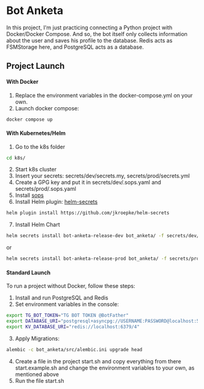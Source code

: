 # Bot Anketa

In this project, I'm just practicing connecting a Python project with Docker/Docker Compose. And so, the bot itself only
collects information about the user and saves his profile to the database. Redis acts as FSMStorage here, and PostgreSQL
acts as a database.

## Project Launch

#### With Docker

1. Replace the environment variables in the docker-compose.yml on your own.
2. Launch docker compose:

```bash
docker compose up
```

#### With Kubernetes/Helm

1. Go to the k8s folder

```bash
cd k8s/
```

2. Start k8s cluster
3. Insert your secrets: secrets/dev/secrets.my, secrets/prod/secrets.yml
4. Create a GPG key and put it in secrets/dev/.sops.yaml and secrets/prod/.sops.yaml
5. Install [sops](https://github.com/getsops/sops)
6. Install Helm plugin: [helm-secrets](https://github.com/jkroepke/helm-secrets)

```bash
helm plugin install https://github.com/jkroepke/helm-secrets
```

7. Install Helm Chart

```bash
helm secrets install bot-anketa-release-dev bot_anketa/ -f secrets/dev/secrets.yml
```

or

```bash
helm secrets install bot-anketa-release-prod bot_anketa/ -f secrets/prod/secrets.yml
```

#### Standard Launch

To run a project without Docker, follow these steps:

1. Install and run PostgreSQL and Redis
2. Set environment variables in the console:

```bash
export TG_BOT_TOKEN="TG BOT TOKEN @BotFather"
export DATABASE_URI="postgresql+asyncpg://USERNAME:PASSWORD@localhost:5432/bot_anketa"
export KV_DATABASE_URI="redis://localhost:6379/4"
```

3. Apply Migrations:

```bash
alembic -c bot_anketa/src/alembic.ini upgrade head
```

4. Create a file in the project start.sh and copy everything from there start.example.sh and change the environment
   variables to your own, as mentioned above
5. Run the file start.sh